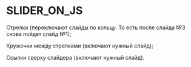 # SLIDER_ON_JS

Стрелки (переключают слайды по кольцу. То есть после слайда №3 снова пойдет слайд №1);

Кружочки между стрелками (включают нужный слайд);

Ссылки сверху слайдера (включают нужный слайд).
